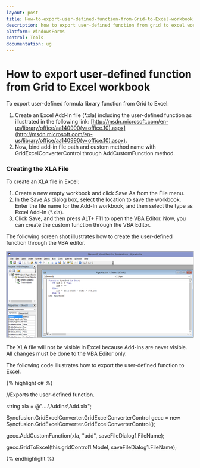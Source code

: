 ```yaml
---
layout: post
title: How-to-export-user-defined-function-from-Grid-to-Excel-workbook
description: how to export user-defined function from grid to excel workbook
platform: WindowsForms
control: Tools
documentation: ug
---
```


# How to export user-defined function from Grid to Excel workbook

To export user-defined formula library function from Grid to Excel:

1. Create an Excel Add-In file (*.xla) including the user-defined function as illustrated in the following link: [http://msdn.microsoft.com/en-us/library/office/aa140990(v=office.10).aspx](http://msdn.microsoft.com/en-us/library/office/aa140990(v=office.10).aspx).
2. Now, bind add-in file path and custom method name with GridExcelConverterControl through AddCustomFunction method.

### Creating the XLA File

To create an XLA file in Excel:

1. Create a new empty workbook and click Save As from the File menu.
3. In the Save As dialog box, select the location to save the workbook. Enter the file name for the Add-In workbook, and then select the type as Excel Add-In (*.xla).
4. Click Save, and then press ALT+ F11 to open the VBA Editor. Now, you can create the custom function through the VBA Editor.



The following screen shot illustrates how to create the user-defined function through the VBA editor.

![](How-to-export-user-defined-function-from-Grid-to-E_images/How-to-export-user-defined-function-from-Grid-to-E_img1.png)



The XLA file will not be visible in Excel because Add-Ins are never visible. All changes must be done to the VBA Editor only.



The following code illustrates how to export the user-defined function to Excel.

{% highlight c# %}



//Exports the user-defined function.

string xla = @"..\..\AddIns\Add.xla";

Syncfusion.GridExcelConverter.GridExcelConverterControl gecc = new Syncfusion.GridExcelConverter.GridExcelConverterControl();

gecc.AddCustomFunction(xla, "add", saveFileDialog1.FileName);

gecc.GridToExcel(this.gridControl1.Model, saveFileDialog1.FileName);


{% endhighlight %}